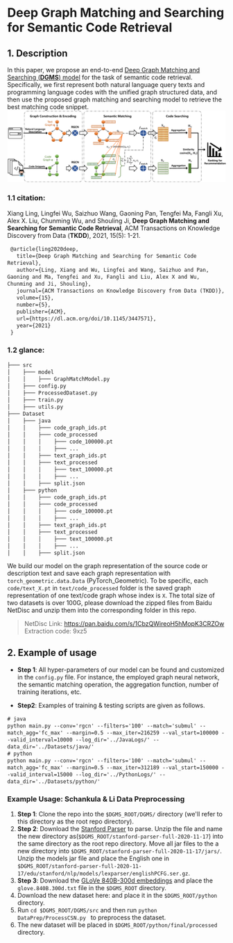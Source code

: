 # Deep Graph Matching and Searching for Semantic Code Retrieval

## 1. Description

In this paper, we propose an end-to-end [Deep Graph Matching and Searching (**DGMS**) model](https://dl.acm.org/doi/abs/10.1145/3447571) for the task of semantic code retrieval. Specifically, we first represent both natural
language query texts and programming language codes with the unified graph structured data, and then use the proposed graph matching and searching model to retrieve the best
matching code snippet.
![system](./Model.png)

### 1.1 citation:

Xiang Ling, Lingfei Wu, Saizhuo Wang, Gaoning Pan, Tengfei Ma, Fangli Xu, Alex X. Liu, Chunming Wu, and Shouling Ji, **Deep Graph Matching and Searching for Semantic Code Retrieval**, ACM Transactions on Knowledge Discovery from Data (**TKDD**), 2021, 15(5): 1-21.

 ``` 
  @article{ling2020deep,
    title={Deep Graph Matching and Searching for Semantic Code Retrieval},
    author={Ling, Xiang and Wu, Lingfei and Wang, Saizhuo and Pan, Gaoning and Ma, Tengfei and Xu, Fangli and Liu, Alex X and Wu, Chunming and Ji, Shouling},
    journal={ACM Transactions on Knowledge Discovery from Data (TKDD)},
    volume={15},
    number={5},
    publisher={ACM},
    url={https://dl.acm.org/doi/10.1145/3447571},
    year={2021}
  }
 ```

### 1.2 glance:

```
├─── src
│    ├─── model
│    │    ├─── GraphMatchModel.py
│    ├─── config.py
│    ├─── ProcessedDataset.py
│    ├─── train.py
│    ├─── utils.py
├─── Dataset
│    ├─── java
│    │    ├─── code_graph_ids.pt
│    │    ├─── code_processed
│    │    │    ├─── code_100000.pt
│    │    │    ├─── ...
│    │    ├─── text_graph_ids.pt
│    │    ├─── text_processed
│    │    │    ├─── text_100000.pt
│    │    │    ├─── ...
│    │    ├─── split.json
│    ├─── python
│    │    ├─── code_graph_ids.pt
│    │    ├─── code_processed
│    │    │    ├─── code_100000.pt
│    │    │    ├─── ...
│    │    ├─── text_graph_ids.pt
│    │    ├─── text_processed
│    │    │    ├─── text_100000.pt
│    │    │    ├─── ...
│    │    ├─── split.json
```

We build our model on the graph representation of the source code or description text and save each graph representation with ``torch_geometric.data.Data`` (PyTorch_Geometric). To
be specific, each ``code/text_X.pt`` in ``text/code_processed`` folder is the saved graph representation of one text/code graph whose index is `X`. The total size of two datasets
is over 100G, please download the zipped files from Baidu NetDisc and unzip them into the corresponding folder in this repo.

> NetDisc Link: https://pan.baidu.com/s/1CbzQWireoH5hMopK3CRZOw
> Extraction code: 9xz5 

## 2. Example of usage

- **Step 1**: All hyper-parameters of our model can be found and customized in the `config.py` file. For instance, the employed graph neural network, the semantic matching 
  operation, the aggregation function, number of training iterations, etc.

- **Step2**: Examples of training & testing scripts are given as follows.
```shell
# java
python main.py --conv='rgcn' --filters='100' --match='submul' --match_agg='fc_max' --margin=0.5 --max_iter=216259 --val_start=100000 --valid_interval=10000 --log_dir='../JavaLogs/' --data_dir='../Datasets/java/'
# python
python main.py --conv='rgcn' --filters='100' --match='submul' --match_agg='fc_max' --margin=0.5 --max_iter=312189 --val_start=150000 --valid_interval=15000 --log_dir='../PythonLogs/' --data_dir='../Datasets/python/'
```

### Example Usage: Schankula & Li Data Preprocessing

1. **Step 1**: Clone the repo into the `$DGMS_ROOT/DGMS/` directory (we'll refer to
   this directory as the root repo directory).
2. **Step 2**: Download the [Stanford Parser](https://nlp.stanford.edu/software/stanford-parser-4.2.0.zip) to parse. 
Unzip the file and name the new directory as(`$DGMS_ROOT/stanford-parser-full-2020-11-17`) into the same
directory as the root repo directory. Move all jar files to the a new 
directory into `$DGMS_ROOT/stanford-parser-full-2020-11-17/jars/`. Unzip the models
jar file and place the English one in `$DGMS_ROOT/stanford-parser-full-2020-11-17/edu/stanford/nlp/models/lexparser/englishPCFG.ser.gz`.
3. **Step 3**: Download the [GLoVe 840B-300d embeddings](https://nlp.stanford.edu/data/glove.840B.300d.zip) and place the `glove.840B.300d.txt` file in the `$DGMS_ROOT` directory.
4. Download the new dataset here: and place it in the `$DGMS_ROOT/python` directory.
5. Run `cd $DGMS_ROOT/DGMS/src` and then run `python DataPrep/ProcessCSN.py ` to preprocess the dataset.
6. The new dataset will be placed in `$DGMS_ROOT/python/final/processed` 
  directory.
